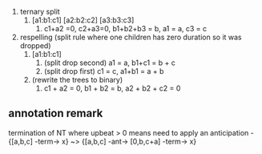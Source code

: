 1. ternary split 
   1. [a1:b1:c1] [a2:b2:c2] [a3:b3:c3] 
      1. c1+a2 =0, c2+a3=0, b1+b2+b3 = b, a1 = a, c3 = c
2. respelling (split rule where one children has zero duration so it was dropped) 
   1. [a1:b1:c1]
      1. (split drop second) a1 = a, b1+c1 = b + c
      2. (split drop first) c1 = c, a1+b1 = a + b
   2. (rewrite the trees to binary) 
      1. c1 + a2 = 0, b1 + b2 = b, a2 + b2 + c2 = 0 


## annotation remark 
termination of NT where upbeat > 0 means need to apply an anticipation
   -{[a,b,c] -term-> x} ~> {[a,b,c] -ant-> [0,b,c+a] -term-> x}